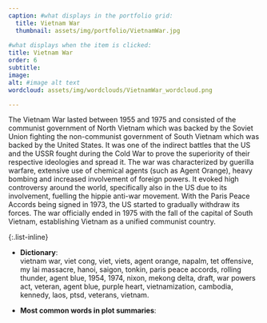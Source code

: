 ```yaml
---
caption: #what displays in the portfolio grid:
  title: Vietnam War
  thumbnail: assets/img/portfolio/VietnamWar.jpg
  
#what displays when the item is clicked:
title: Vietnam War
order: 6
subtitle: 
image: 
alt: #image alt text
wordcloud: assets/img/wordclouds/VietnamWar_wordcloud.png

---
```

The Vietnam War lasted between 1955 and 1975 and consisted of the communist government of North Vietnam which was backed by the Soviet Union fighting the non-communist government of South Vietnam which was backed by the United States. It was one of the indirect battles that the US and the USSR fought during the Cold War to prove the superiority of their respective ideologies and spread it. 
The war was characterized by guerilla warfare, extensive use of chemical agents (such as Agent Orange), heavy bombing and increased involvement of foreign powers. It evoked high controversy around the world, specifically also in the US due to its involvement, fuelling the hippie anti-war movement. 
With the Paris Peace Accords being signed in 1973, the US started to gradually withdraw its forces. The war officially ended in 1975 with the fall of the capital of South Vietnam, establishing Vietnam as a unified communist country.

{:.list-inline} 
- **Dictionary**:\
vietnam war, viet cong, viet, viets, agent orange, napalm, tet offensive, my lai massacre, hanoi, saigon, tonkin, paris peace accords, rolling thunder, agent blue, 1954, 1974, nixon, mekong delta, draft, war powers act, veteran, agent blue, purple heart, vietnamization, cambodia, kennedy, laos, ptsd, veterans, vietnam.

- **Most common words in plot summaries**: 
